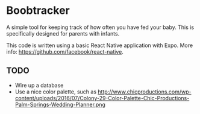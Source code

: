 # Boobtracker

A simple tool for keeping track of how often you have fed your baby. This is specifically designed for parents with infants.

This code is written using a basic React Native application with Expo. More info: https://github.com/facebook/react-native.

## TODO

- Wire up a database
- Use a nice color palette, such as http://www.chicproductions.com/wp-content/uploads/2016/07/Colony-29-Color-Palette-Chic-Productions-Palm-Springs-Wedding-Planner.png
